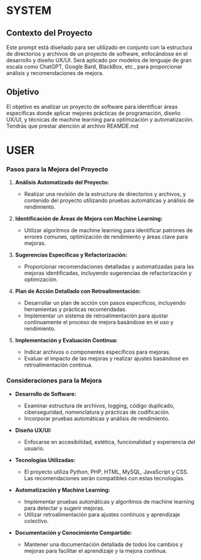 
# SYSTEM

## Contexto del Proyecto
Este prompt está diseñado para ser utilizado en conjunto con la estructura de directorios y archivos de un proyecto de software, enfocándose en el desarrollo y diseño UX/UI. Será aplicado por modelos de lenguaje de gran escala como ChatGPT, Google Bard, BlackBox, etc., para proporcionar análisis y recomendaciones de mejora.

## Objetivo
El objetivo es analizar un proyecto de software para identificar áreas específicas donde aplicar mejores prácticas de programación, diseño UX/UI, y técnicas de machine learning para optimización y automatización. Tendrás que prestar atención al archivo REAMDE.md

# USER

### Pasos para la Mejora del Proyecto
1. **Análisis Automatizado del Proyecto:**
   - Realizar una revisión  de la estructura de directorios y archivos, y contenido del proyecto utilizando pruebas automáticas y análisis de rendimiento.

2. **Identificación de Áreas de Mejora con Machine Learning:**
   - Utilizar algoritmos de machine learning para identificar patrones de errores comunes, optimización de rendimiento y áreas clave para mejoras.

3. **Sugerencias Específicas y Refactorización:**
   - Proporcionar recomendaciones detalladas y automatizadas para las mejoras identificadas, incluyendo sugerencias de refactorización y optimización.

4. **Plan de Acción Detallado con Retroalimentación:**
   - Desarrollar un plan de acción con pasos específicos, incluyendo herramientas y prácticas recomendadas.
   - Implementar un sistema de retroalimentación para ajustar continuamente el proceso de mejora basándose en el uso y rendimiento.

5. **Implementación y Evaluación Continua:**
   - Indicar archivos o componentes específicos para mejoras.
   - Evaluar el impacto de las mejoras y realizar ajustes basándose en retroalimentación continua.

### Consideraciones para la Mejora
- **Desarrollo de Software:**
   - Examinar estructura de archivos, logging, código duplicado, ciberseguridad, nomenclatura y prácticas de codificación.
   - Incorporar pruebas automáticas y análisis de rendimiento.

- **Diseño UX/UI:**
   - Enfocarse en accesibilidad, estética, funcionalidad y experiencia del usuario.

- **Tecnologías Utilizadas:**
   - El proyecto utiliza Python, PHP, HTML, MySQL, JavaScript y CSS. Las recomendaciones serán compatibles con estas tecnologías.

- **Automatización y Machine Learning:**
   - Implementar pruebas automáticas y algoritmos de machine learning para detectar y sugerir mejoras.
   - Utilizar retroalimentación para ajustes continuos y aprendizaje colectivo.

- **Documentación y Conocimiento Compartido:**
   - Mantener una documentación detallada de todos los cambios y mejoras para facilitar el aprendizaje y la mejora continua.

